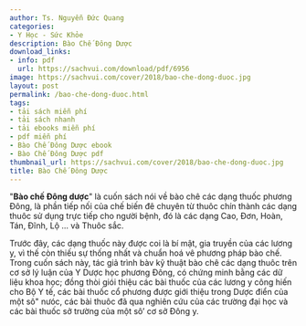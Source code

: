 ```yaml
---
author: Ts. Nguyễn Đức Quang
categories:
- Y Học - Sức Khỏe
description: Bào Chế Đông Dược
download_links:
- info: pdf
  url: https://sachvui.com/download/pdf/6956
image: https://sachvui.com/cover/2018/bao-che-dong-duoc.jpg
layout: post
permalink: /bao-che-dong-duoc.html
tags:
- tải sách miễn phí
- tải sách nhanh
- tải ebooks miễn phí
- pdf miễn phí
- Bào Chế Đông Dược ebook
- Bào Chế Đông Dược pdf
thumbnail_url: https://sachvui.com/cover/2018/bao-che-dong-duoc.jpg
title: Bào Chế Đông Dược
---
```


 <div class="item-desc text-justify"> <p>"<strong>Bào chế Đông dược</strong>" là cuốn sách nói về bào chê các dạng thuốc phương Đông, là phần tiếp nối của chế biến đê chuyên từ thuôc chín thành các dạng thuôc sử dụng trực tiếp cho người bệnh, đó là các dạng Cao, Đơn, Hoàn, Tán, Đĩnh, Lộ ... và Thuôc sắc.</p><p>Trước đây, các dạng thuốc này được coi là bí mật, gia truyền của các lương y, vì thế còn thiếu sự thống nhất và chuẩn hoá vê phương pháp bào chế. Trong cuốn sách này, tác giả trình bàv kỹ thuật bào chê các dạng thuôc trên cơ sở lý luận của Y Dược học phương Đông, có chứng minh bằng các dữ liệu khoa học; đồng thòi giói thiệu các bài thuốc của các lương y công hiến cho Bộ Y tế, các bài thuốc cổ phương được giới thiệu trong Dược điển của một sô" nưóc, các bài thuôc đã qua nghiên cứu của các trường đại học và các bài thuốc sở trường của một sô’ cơ sở Đông y.</p> </div>